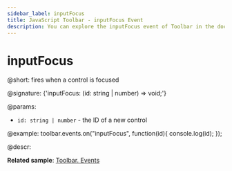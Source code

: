 ```yaml
---
sidebar_label: inputFocus
title: JavaScript Toolbar - inputFocus Event 
description: You can explore the inputFocus event of Toolbar in the documentation of the DHTMLX JavaScript UI library. Browse developer guides and API reference, try out code examples and live demos, and download a free 30-day evaluation version of DHTMLX Suite.
---
```


# inputFocus

@short: fires when a control is focused

@signature: {'inputFocus: (id: string | number) => void;'}

@params:
- `id: string | number` - the ID of a new control

@example:
toolbar.events.on("inputFocus", function(id){
    console.log(id);
});

@descr:

**Related sample**: [Toolbar. Events](https://snippet.dhtmlx.com/xvak1p5y?tag=toolbar)
